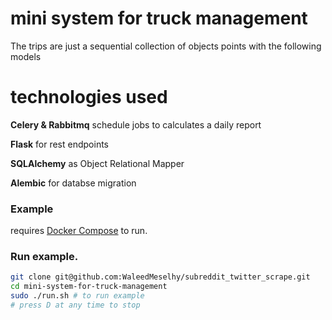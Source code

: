 
# mini system for truck management

The trips are just a sequential collection of objects points with the following models

# technologies used


**Celery & Rabbitmq** schedule jobs to calculates a daily report

**Flask**  for rest endpoints

**SQLAlchemy** as Object Relational Mapper

**Alembic** for databse migration


### Example

requires [Docker Compose](https://docs.docker.com/compose/) to run.

### Run example.

``` sh
git clone git@github.com:WaleedMeselhy/subreddit_twitter_scrape.git
cd mini-system-for-truck-management
sudo ./run.sh # to run example
# press D at any time to stop
```